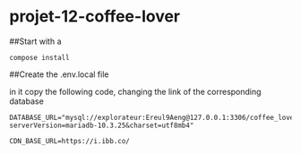 # projet-12-coffee-lover

##Start with a 
```
compose install
```
 
##Create the .env.local file 

in it copy the following code, changing the link of the corresponding database 

```
DATABASE_URL="mysql://explorateur:Ereul9Aeng@127.0.0.1:3306/coffee_lover?serverVersion=mariadb-10.3.25&charset=utf8mb4"

CDN_BASE_URL=https://i.ibb.co/
```
